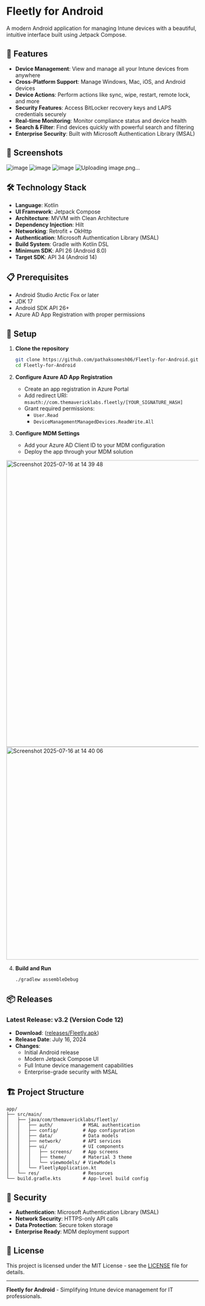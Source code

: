 # Fleetly for Android

A modern Android application for managing Intune devices with a beautiful, intuitive interface built using Jetpack Compose.

## 🚀 Features

- **Device Management**: View and manage all your Intune devices from anywhere
- **Cross-Platform Support**: Manage Windows, Mac, iOS, and Android devices
- **Device Actions**: Perform actions like sync, wipe, restart, remote lock, and more
- **Security Features**: Access BitLocker recovery keys and LAPS credentials securely
- **Real-time Monitoring**: Monitor compliance status and device health
- **Search & Filter**: Find devices quickly with powerful search and filtering
- **Enterprise Security**: Built with Microsoft Authentication Library (MSAL)

## 📱 Screenshots

![image](https://github.com/user-attachments/assets/fc730789-daeb-4521-aba5-9ccfc8c1d315)
![image](https://github.com/user-attachments/assets/e136f48e-03a3-4ddd-9f6d-3ad24e061096)
![image](https://github.com/user-attachments/assets/ee6f6724-2827-4931-847e-43b6f6e5e20a)
![Uploading image.png…]()


## 🛠️ Technology Stack

- **Language**: Kotlin
- **UI Framework**: Jetpack Compose
- **Architecture**: MVVM with Clean Architecture
- **Dependency Injection**: Hilt
- **Networking**: Retrofit + OkHttp
- **Authentication**: Microsoft Authentication Library (MSAL)
- **Build System**: Gradle with Kotlin DSL
- **Minimum SDK**: API 26 (Android 8.0)
- **Target SDK**: API 34 (Android 14)

## 📋 Prerequisites

- Android Studio Arctic Fox or later
- JDK 17
- Android SDK API 26+
- Azure AD App Registration with proper permissions

## 🔧 Setup

1. **Clone the repository**
   ```bash
   git clone https://github.com/pathaksomesh06/Fleetly-for-Android.git
   cd Fleetly-for-Android
   ```

2. **Configure Azure AD App Registration**
   - Create an app registration in Azure Portal
   - Add redirect URI: `msauth://com.themavericklabs.fleetly/[YOUR_SIGNATURE_HASH]`
   - Grant required permissions:
     - `User.Read`
     - `DeviceManagementManagedDevices.ReadWrite.All`

3. **Configure MDM Settings**
   - Add your Azure AD Client ID to your MDM configuration
   - Deploy the app through your MDM solution
  
<img width="1512" height="750" alt="Screenshot 2025-07-16 at 14 39 48" src="https://github.com/user-attachments/assets/0da5f256-0809-434b-8537-d4d2f3a02710" />
<img width="643" height="557" alt="Screenshot 2025-07-16 at 14 40 06" src="https://github.com/user-attachments/assets/a06dae39-d875-4e24-badf-410f38c21560" />


4. **Build and Run**
   ```bash
   ./gradlew assembleDebug
   ```

## 📦 Releases

### Latest Release: v3.2 (Version Code 12)

- **Download**: ([releases/Fleetly.apk](https://github.com/pathaksomesh06/Fleetly-for-Android/releases/tag/v))
- **Release Date**: July 16, 2024
- **Changes**:
  - Initial Android release
  - Modern Jetpack Compose UI
  - Full Intune device management capabilities
  - Enterprise-grade security with MSAL

## 🏗️ Project Structure

```
app/
├── src/main/
│   ├── java/com/themavericklabs/fleetly/
│   │   ├── auth/           # MSAL authentication
│   │   ├── config/         # App configuration
│   │   ├── data/           # Data models
│   │   ├── network/        # API services
│   │   ├── ui/             # UI components
│   │   │   ├── screens/    # App screens
│   │   │   ├── theme/      # Material 3 theme
│   │   │   └── viewmodels/ # ViewModels
│   │   └── FleetlyApplication.kt
│   └── res/                # Resources
└── build.gradle.kts        # App-level build config
```

## 🔐 Security

- **Authentication**: Microsoft Authentication Library (MSAL)
- **Network Security**: HTTPS-only API calls
- **Data Protection**: Secure token storage
- **Enterprise Ready**: MDM deployment support


## 📄 License

This project is licensed under the MIT License - see the [LICENSE](LICENSE) file for details.

---

**Fleetly for Android** - Simplifying Intune device management for IT professionals. 
